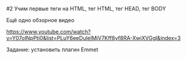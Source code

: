 #2 Учим первые теги на HTML, тег HTML, тег HEAD, тег BODY

Ещё одно обзорное видео

https://www.youtube.com/watch?v=Y07olNpPti0&list=PLuY6eeDuleIMjV7Kff8yf8RA-XwjXVGgl&index=3

Задание: установить плагин Emmet